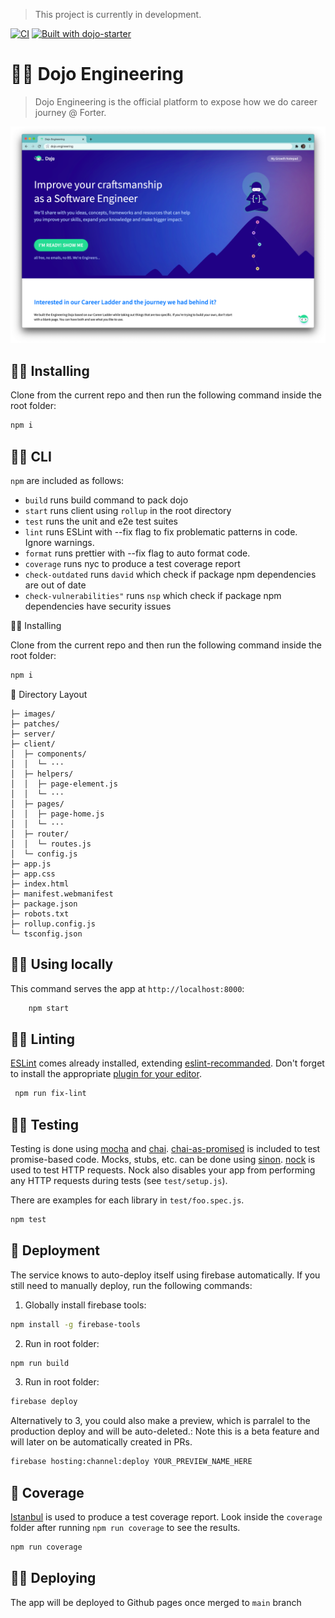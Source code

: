 > This project is currently in development. 

[![CI](https://github.com/lirown/dojo/workflows/CI/badge.svg)](https://github.com/lirown/dojo/actions)
[![Built with dojo-starter](https://img.shields.io/badge/built%20with-pwa--dojo--starter-blue)](https://github.com/lirown/dojo-starter 'Built with pwa-dojo-starter')

# 🦸‍♀️ Dojo Engineering

> Dojo Engineering is the official platform to expose how we do career journey @ Forter.

[![Dojo Engineering](https://github.com/lirown/dojo/blob/main/preview.png?raw=true)](https://lirown.github.io/dojo)

## 👨‍🏭 Installing

Clone from the current repo and then run the following command inside the root folder:

```bash
npm i
```

## 🧙‍♂️ CLI

`npm` are included as follows:

- `build` runs build command to pack dojo
- `start` runs client using `rollup` in the root directory
- `test` runs the unit and e2e test suites
- `lint` runs ESLint with --fix flag to fix problematic patterns in code. Ignore warnings.
- `format` runs prettier with --fix flag to auto format code.
- `coverage` runs nyc to produce a test coverage report
- `check-outdated` runs `david` which check if package npm dependencies are out of date
- `check-vulnerabilities"` runs `nsp` which check if package npm dependencies have security issues
  

👨‍🏭 Installing
  
Clone from the current repo and then run the following command inside the root folder:

```bash
npm i
```

🤵 Directory Layout

```
├─ images/
├─ patches/
├─ server/
├─ client/
│  ├─ components/
│  │  └─ ···
│  ├─ helpers/
│  │  ├─ page-element.js
│  │  └─ ···
│  ├─ pages/
│  │  ├─ page-home.js
│  │  └─ ···
│  ├─ router/
│  │  └─ routes.js
│  └─ config.js
├─ app.js
├─ app.css
├─ index.html
├─ manifest.webmanifest
├─ package.json
├─ robots.txt
├─ rollup.config.js
└─ tsconfig.json
```

## 👩‍💻 Using locally

This command serves the app at `http://localhost:8000`:

```sh
    npm start
```

## 👨‍⚕️ Linting

[ESLint](eslint.org) comes already installed, extending [eslint-recommanded](http://rapilabs.github.io/eslintrc-generator). Don't forget to install the appropriate [plugin for your editor](http://eslint.org/docs/user-guide/integrations).

```sh
 npm run fix-lint
```

## 👨‍🔬 Testing

Testing is done using [mocha](mochajs.org) and [chai](chaijs.com).
[chai-as-promised](https://github.com/domenic/chai-as-promised) is included to test promise-based code.
Mocks, stubs, etc. can be done using [sinon](sinonjs.org).
[nock](https://github.com/node-nock/nock) is used to test HTTP requests.
Nock also disables your app from performing any HTTP requests during tests (see `test/setup.js`).

There are examples for each library in `test/foo.spec.js`.

```sh
npm test
```

## 🚀 Deployment

The service knows to auto-deploy itself using firebase automatically.
If you still need to manually deploy, run the following commands:

1. Globally install firebase tools:

```sh
npm install -g firebase-tools
```

2. Run in root folder:

```sh
npm run build
```

3. Run in root folder:

```sh
firebase deploy
```

Alternatively to 3, you could also make a preview, which is parralel to the production deploy and will be auto-deleted.:
Note this is a beta feature and will later on be automatically created in PRs.

```sh
firebase hosting:channel:deploy YOUR_PREVIEW_NAME_HERE
```

## 💂 Coverage

[Istanbul](https://github.com/gotwarlost/istanbul) is used to produce a test coverage report. Look inside the `coverage` folder after running `npm run coverage` to see the results.

```sh
npm run coverage
```

## 👨‍🚀 Deploying

The app will be deployed to Github pages once merged to `main` branch
